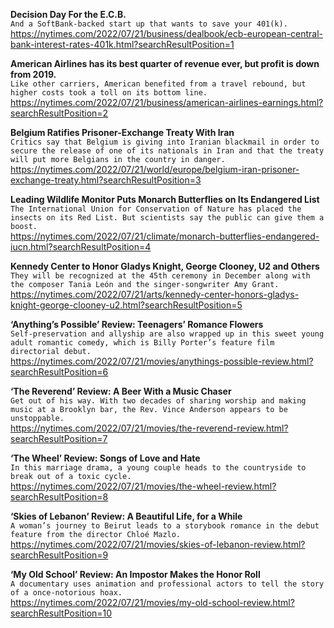 **Decision Day For the E.C.B.**\
`And a SoftBank-backed start up that wants to save your 401(k).`\
https://nytimes.com/2022/07/21/business/dealbook/ecb-european-central-bank-interest-rates-401k.html?searchResultPosition=1

**American Airlines has its best quarter of revenue ever, but profit is down from 2019.**\
`Like other carriers, American benefited from a travel rebound, but higher costs took a toll on its bottom line.`\
https://nytimes.com/2022/07/21/business/american-airlines-earnings.html?searchResultPosition=2

**Belgium Ratifies Prisoner-Exchange Treaty With Iran**\
`Critics say that Belgium is giving into Iranian blackmail in order to secure the release of one of its nationals in Iran and that the treaty will put more Belgians in the country in danger.`\
https://nytimes.com/2022/07/21/world/europe/belgium-iran-prisoner-exchange-treaty.html?searchResultPosition=3

**Leading Wildlife Monitor Puts Monarch Butterflies on Its Endangered List**\
`The International Union for Conservation of Nature has placed the insects on its Red List. But scientists say the public can give them a boost.`\
https://nytimes.com/2022/07/21/climate/monarch-butterflies-endangered-iucn.html?searchResultPosition=4

**Kennedy Center to Honor Gladys Knight, George Clooney, U2 and Others**\
`They will be recognized at the 45th ceremony in December along with the composer Tania León and the singer-songwriter Amy Grant.`\
https://nytimes.com/2022/07/21/arts/kennedy-center-honors-gladys-knight-george-clooney-u2.html?searchResultPosition=5

**‘Anything’s Possible’ Review: Teenagers’ Romance Flowers**\
`Self-preservation and allyship are also wrapped up in this sweet young adult romantic comedy, which is Billy Porter’s feature film directorial debut.`\
https://nytimes.com/2022/07/21/movies/anythings-possible-review.html?searchResultPosition=6

**‘The Reverend’ Review: A Beer With a Music Chaser**\
`Get out of his way. With two decades of sharing worship and making music at a Brooklyn bar, the Rev. Vince Anderson appears to be unstoppable.`\
https://nytimes.com/2022/07/21/movies/the-reverend-review.html?searchResultPosition=7

**‘The Wheel’ Review: Songs of Love and Hate**\
`In this marriage drama, a young couple heads to the countryside to break out of a toxic cycle.`\
https://nytimes.com/2022/07/21/movies/the-wheel-review.html?searchResultPosition=8

**‘Skies of Lebanon’ Review: A Beautiful Life, for a While**\
`A woman’s journey to Beirut leads to a storybook romance in the debut feature from the director Chloé Mazlo.`\
https://nytimes.com/2022/07/21/movies/skies-of-lebanon-review.html?searchResultPosition=9

**‘My Old School’ Review: An Impostor Makes the Honor Roll**\
`A documentary uses animation and professional actors to tell the story of a once-notorious hoax.`\
https://nytimes.com/2022/07/21/movies/my-old-school-review.html?searchResultPosition=10

